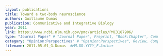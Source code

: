 ```yaml
---
layout: publications
title: Toward a two-body neuroscience
authors: Guillaume Dumas 
publication: Communicative and Integrative Biology
year: 2011
link: https://www.ncbi.nlm.nih.gov/pmc/articles/PMC3187906/
type: "Journal Paper" # "Journal Paper", Preprint, "Book:Chapter", Comment, "Poster:Conference"
category: "Opinion:Perspectives" # "Opinion:Perspectives", Review, Computational, Social Cognitive and Affective Neuroscience, Experimental
filename: 2011.05.01_G.Dumas  #MM.DD.YYYY_F.Author
---
```

